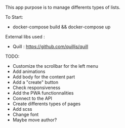 This app purpose is to manage differents types of lists.

To Start:
- docker-compose build && docker-compose up



External libs used :
- Quill : https://github.com/quilljs/quill



TODO:
- Customize the scrollbar for the left menu
- Add animations
- Add body for the content part
- Add a "create" button
- Check responsiveness
- Add the PWA functionnalities
- Connect to the API
- Create differents types of pages
- Add scss
- Change font
- Maybe move author?